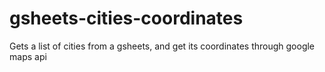 # gsheets-cities-coordinates
Gets a list of cities from a gsheets, and get its coordinates through google maps api 
